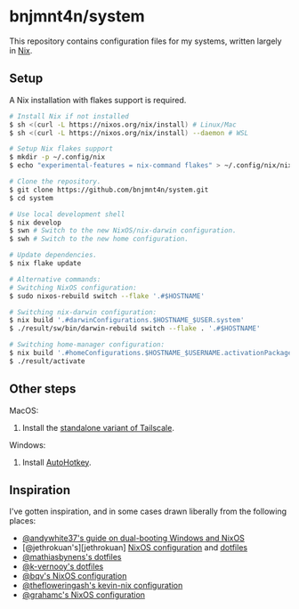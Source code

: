 # bnjmnt4n/system

This repository contains configuration files for my systems, written largely in [Nix](https://nixos.org/).

## Setup

A Nix installation with flakes support is required.

```sh
# Install Nix if not installed
$ sh <(curl -L https://nixos.org/nix/install) # Linux/Mac
$ sh <(curl -L https://nixos.org/nix/install) --daemon # WSL

# Setup Nix flakes support
$ mkdir -p ~/.config/nix
$ echo "experimental-features = nix-command flakes" > ~/.config/nix/nix.conf

# Clone the repository.
$ git clone https://github.com/bnjmnt4n/system.git
$ cd system

# Use local development shell
$ nix develop
$ swn # Switch to the new NixOS/nix-darwin configuration.
$ swh # Switch to the new home configuration.

# Update dependencies.
$ nix flake update

# Alternative commands:
# Switching NixOS configuration:
$ sudo nixos-rebuild switch --flake '.#$HOSTNAME'

# Switching nix-darwin configuration:
$ nix build '.#darwinConfigurations.$HOSTNAME_$USER.system'
$ ./result/sw/bin/darwin-rebuild switch --flake . '.#$HOSTNAME'

# Switching home-manager configuration:
$ nix build '.#homeConfigurations.$HOSTNAME_$USERNAME.activationPackage'
$ ./result/activate
```

## Other steps

MacOS:

1. Install the [standalone variant of Tailscale](https://tailscale.com/kb/1065/macos-variants).

Windows:

1. Install [AutoHotkey](https://www.autohotkey.com/).

## Inspiration

I've gotten inspiration, and in some cases drawn liberally from the following places:

- [@andywhite37's guide on dual-booting Windows and NixOS](https://github.com/andywhite37/nixos/blob/9a3c13be14d3de4104322bb09efbf74245acffbd/DUAL_BOOT_WINDOWS_GUIDE.md)
- [@jethrokuan's][jethrokuan] [NixOS configuration](https://github.com/jethrokuan/nix-config) and [dotfiles](https://github.com/jethrokuan/dots)
- [@mathiasbynens's dotfiles](https://github.com/mathiasbynens/dotfiles)
- [@k-vernooy's dotfiles](https://github.com/k-vernooy/dotfiles)
- [@bqv's NixOS configuration](https://github.com/bqv/nixrc)
- [@thefloweringash's kevin-nix configuration](https://github.com/thefloweringash/kevin-nix)
- [@grahamc's NixOS configuration](https://github.com/grahamc/nixos-config)
